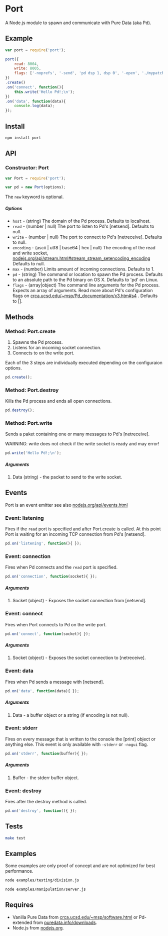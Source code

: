 # Port

A Node.js module to spawn and communicate with Pure Data (aka Pd).



Example
-------

```js
var port = require('port');

port({
	read: 8004,
	write: 8005,
	flags: ['-noprefs', '-send', 'pd dsp 1, dsp 0', '-open', './mypatch.pd']
})
.create()
.on('connect', function(){
	this.write('Hello Pd!;\n');
})
.on('data', function(data){
	console.log(data);
});
```



Install
-------

```bash
npm install port
```



API
---

### Constructor: Port

```js
var Port = require('port');

var pd = new Port(options);
```

The `new` keyword is optional.

##### Options

  - `host` - (string) The domain of the Pd process. Defaults to localhost.
  - `read` - (number | null) The port to listen to Pd's [netsend]. 
  Defaults to null.
  - `write` - (number | null) The port to connect to Pd's [netreceive]. 
  Defaults to null.
  - `encoding` - (ascii | utf8 | base64 | hex | null)
  The encoding of the read and write socket, 
  [nodejs.org/api/stream.html#stream_stream_setencoding_encoding](http://nodejs.org/api/stream.html#stream_stream_setencoding_encoding)
  Defaults to null.
  - `max` - (number) Limits amount of incoming connections. Defaults to 1.
  - `pd` - (string) The command or location to spawn the Pd process. 
  Defaults to an absolute path to the Pd binary on OS X.
  Defaults to 'pd' on Linux.
  - `flags` - (array|object) The command line arguments for the Pd process. 
  Expects an array of arguments. Read more about Pd's configuration flags on 
  [crca.ucsd.edu/~msp/Pd_documentation/x3.htm#s4](http://crca.ucsd.edu/~msp/Pd_documentation/x3.htm#s4) . 
  Defaults to [].



Methods
-------


### Method: Port.create

1. Spawns the Pd process.
2. Listens for an incoming socket connection.
3. Connects to on the write port.

Each of the 3 steps are individually executed depending on the configuraion options.

```js
pd.create();
```



### Method: Port.destroy

Kills the Pd process and ends all open connections. 

```js
pd.destroy();
```



### Method: Port.write

Sends a paket containing one or many messages to Pd's [netreceive].

WARNING: write does not check if the write socket is ready and may error!

```js
pd.write('Hello Pd!;\n');
```

##### Arguments

1. Data (string) - the packet to send to the write socket.



Events
------

Port is an event emitter see also
[nodejs.org/api/events.html](http://nodejs.org/api/events.html)



### Event: listening

Fires if the `read` port is specified and after Port.create is called.
At this point Port is waiting for an incoming TCP connection from Pd's [netsend].

```js
pd.on('listening', function(){ });
```



### Event: connection

Fires when Pd connects and the `read` port is specified.

```js
pd.on('connection', function(socket){ });
```

##### Arguments

1. Socket (object) - Exposes the socket connection from [netsend].



### Event: connect

Fires when Port connects to Pd on the write port. 

```js
pd.on('connect', function(socket){ });
```

##### Arguments

1. Socket (object) - Exposes the socket connection to [netreceive].



### Event: data

Fires when Pd sends a message with [netsend]. 

```js
pd.on('data', function(data){ });
```

##### Arguments

1. Data - a buffer object or a string (if encoding is not null).



### Event: stderr

Fires on every message that is written to the console the [print] object 
or anything else. This event is only available with `-stderr` or `-nogui` flag.

```js
pd.on('stderr', function(buffer){ });
```

##### Arguments

1. Buffer - the stderr buffer object.



### Event: destroy

Fires after the destroy method is called. 

```js
pd.on('destroy', function(){ });
```



Tests
-----

```bash
make test
```



Examples
--------

Some examples are only proof of concept and are not optimized for best performance.

```bash
node examples/testing/division.js

node examples/manipulation/server.js
```



Requires
--------

  - Vanilla Pure Data from 
  [crca.ucsd.edu/~msp/software.html](http://crca.ucsd.edu/~msp/software.html)
  or Pd-extended from [puredata.info/downloads](http://puredata.info/downloads).
  - Node.js from [nodejs.org](http://nodejs.org/).

